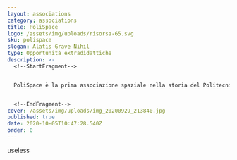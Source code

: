 ```yaml
---
layout: associations
category: associations
title: PoliSpace
logo: /assets/img/uploads/risorsa-65.svg
sku: polispace
slogan: Alatis Grave Nihil
type: Opportunità extradidattiche
description: >-
  <!--StartFragment-->


  PoliSpace è la prima associazione spaziale nella storia del Politecnico di Milano. Scopo principale di PoliSpace è di fornire agli studenti la possibilità di lavorare su progetti pratici relativi allo spazio, aumentando e rifinendo le proprie abilità e di far sì che possano costruire la propria rete di conoscenze nel settore spaziale, attraverso seminari e visite in aziende.


  <!--EndFragment-->
cover: /assets/img/uploads/img_20200929_213840.jpg
published: true
date: 2020-10-05T10:47:28.540Z
order: 0
---
```

useless